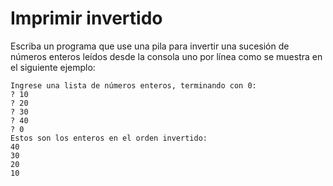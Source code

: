 # Imprimir invertido

Escriba un programa que use una pila para
invertir una sucesión de números enteros
leídos desde la consola uno por línea como se muestra en el siguiente ejemplo:

```shell
Ingrese una lista de números enteros, terminando con 0:
? 10
? 20
? 30
? 40
? 0
Estos son los enteros en el orden invertido:
40
30
20
10
```